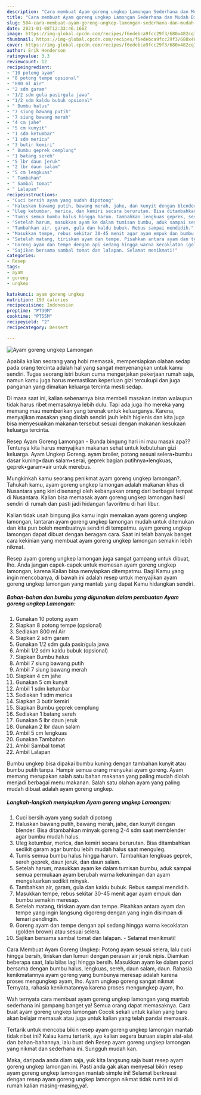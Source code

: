 ```yaml
---
description: "Cara membuat Ayam goreng ungkep Lamongan Sederhana dan Mudah Dibuat"
title: "Cara membuat Ayam goreng ungkep Lamongan Sederhana dan Mudah Dibuat"
slug: 504-cara-membuat-ayam-goreng-ungkep-lamongan-sederhana-dan-mudah-dibuat
date: 2021-01-08T12:33:46.166Z
image: https://img-global.cpcdn.com/recipes/f6edebca9fcc29f3/680x482cq70/ayam-goreng-ungkep-lamongan-foto-resep-utama.jpg
thumbnail: https://img-global.cpcdn.com/recipes/f6edebca9fcc29f3/680x482cq70/ayam-goreng-ungkep-lamongan-foto-resep-utama.jpg
cover: https://img-global.cpcdn.com/recipes/f6edebca9fcc29f3/680x482cq70/ayam-goreng-ungkep-lamongan-foto-resep-utama.jpg
author: Erik Henderson
ratingvalue: 3.3
reviewcount: 12
recipeingredient:
- "10 potong ayam"
- "8 potong tempe opsional"
- "800 ml Air"
- "2 sdm garam"
- "1/2 sdm gula pasirgula jawa"
- "1/2 sdm kaldu bubuk opsional"
- " Bumbu halus"
- "7 siung bawang putih"
- "7 siung bawang merah"
- "4 cm jahe"
- "5 cm kunyit"
- "1 sdm ketumbar"
- "1 sdm merica"
- "3 butir kemiri"
- " Bumbu geprek cemplung"
- "1 batang sereh"
- "5 lbr daun jeruk"
- "2 lbr daun salam"
- "5 cm lengkuas"
- " Tambahan"
- " Sambal tomat"
- " Lalapan"
recipeinstructions:
- "Cuci bersih ayam yang sudah dipotong"
- "Haluskan bawang putih, bawang merah, jahe, dan kunyit dengan blender. Bisa ditambahkan minyak goreng 2-4 sdm saat memblender agar bumbu mudah halus."
- "Uleg ketumbar, merica, dan kemiri secara berurutan. Bisa ditambahkan sedikit garam agar bumbu lebih mudah halus saat menguleg."
- "Tumis semua bumbu halus hingga harum. Tambahkan lengkuas geprek, sereh geprek, daun jeruk, dan daun salam."
- "Setelah harum, masukkan ayam ke dalam tumisan bumbu, aduk sampai semua permukaan ayam berubah warna kekuningan dan ayam mengeluarkan sedikit minyak."
- "Tambahkan air, garam, gula dan kaldu bubuk. Rebus sampai mendidih."
- "Masukkan tempe, rebus sekitar 30-45 menit agar ayam empuk dan bumbu semakin meresap."
- "Setelah matang, tiriskan ayam dan tempe. Pisahkan antara ayam dan tempe yang ingin langsung digoreng dengan yang ingin disimpan di lemari pendingin."
- "Goreng ayam dan tempe dengan api sedang hingga warna kecoklatan (golden brown) atau sesuai selera."
- "Sajikan bersama sambal tomat dan lalapan. Selamat menikmati!"
categories:
- Resep
tags:
- ayam
- goreng
- ungkep

katakunci: ayam goreng ungkep 
nutrition: 193 calories
recipecuisine: Indonesian
preptime: "PT39M"
cooktime: "PT55M"
recipeyield: "2"
recipecategory: Dessert

---
```



![Ayam goreng ungkep Lamongan](https://img-global.cpcdn.com/recipes/f6edebca9fcc29f3/680x482cq70/ayam-goreng-ungkep-lamongan-foto-resep-utama.jpg)

Apabila kalian seorang yang hobi memasak, mempersiapkan olahan sedap pada orang tercinta adalah hal yang sangat menyenangkan untuk kamu sendiri. Tugas seorang istri bukan cuma mengerjakan pekerjaan rumah saja, namun kamu juga harus memastikan keperluan gizi tercukupi dan juga panganan yang dimakan keluarga tercinta mesti sedap.

Di masa  saat ini, kalian sebenarnya bisa membeli masakan instan walaupun tidak harus ribet memasaknya lebih dulu. Tapi ada juga lho mereka yang memang mau memberikan yang terenak untuk keluarganya. Karena, menyajikan masakan yang diolah sendiri jauh lebih higienis dan kita juga bisa menyesuaikan makanan tersebut sesuai dengan makanan kesukaan keluarga tercinta. 

Resep Ayam Goreng Lamongan - Bunda bingung hari ini mau masak apa?? Tentunya kita harus menyajikan makanan sehat untuk kebutuhan gizi keluarga. Ayam Ungkep Goreng. ayam broiler, potong sesuai selera•bumbu dasar kuning•daun salam•serai, geprek bagian putihnya•lengkuas, geprek•garam•air untuk merebus.

Mungkinkah kamu seorang penikmat ayam goreng ungkep lamongan?. Tahukah kamu, ayam goreng ungkep lamongan adalah makanan khas di Nusantara yang kini disenangi oleh kebanyakan orang dari berbagai tempat di Nusantara. Kalian bisa memasak ayam goreng ungkep lamongan hasil sendiri di rumah dan pasti jadi hidangan favoritmu di hari libur.

Kalian tidak usah bingung jika kamu ingin memakan ayam goreng ungkep lamongan, lantaran ayam goreng ungkep lamongan mudah untuk ditemukan dan kita pun boleh membuatnya sendiri di tempatmu. ayam goreng ungkep lamongan dapat dibuat dengan beragam cara. Saat ini telah banyak banget cara kekinian yang membuat ayam goreng ungkep lamongan semakin lebih nikmat.

Resep ayam goreng ungkep lamongan juga sangat gampang untuk dibuat, lho. Anda jangan capek-capek untuk memesan ayam goreng ungkep lamongan, karena Kalian bisa menyiapkan ditempatmu. Bagi Kamu yang ingin mencobanya, di bawah ini adalah resep untuk menyajikan ayam goreng ungkep lamongan yang mantab yang dapat Kamu hidangkan sendiri.

<!--inarticleads1-->

##### Bahan-bahan dan bumbu yang digunakan dalam pembuatan Ayam goreng ungkep Lamongan:

1. Gunakan 10 potong ayam
1. Siapkan 8 potong tempe (opsional)
1. Sediakan 800 ml Air
1. Siapkan 2 sdm garam
1. Gunakan 1/2 sdm gula pasir/gula jawa
1. Ambil 1/2 sdm kaldu bubuk (opsional)
1. Siapkan  Bumbu halus
1. Ambil 7 siung bawang putih
1. Ambil 7 siung bawang merah
1. Siapkan 4 cm jahe
1. Gunakan 5 cm kunyit
1. Ambil 1 sdm ketumbar
1. Sediakan 1 sdm merica
1. Siapkan 3 butir kemiri
1. Siapkan  Bumbu geprek cemplung
1. Sediakan 1 batang sereh
1. Gunakan 5 lbr daun jeruk
1. Gunakan 2 lbr daun salam
1. Ambil 5 cm lengkuas
1. Gunakan  Tambahan
1. Ambil  Sambal tomat
1. Ambil  Lalapan


Bumbu ungkep bisa dipakai bumbu kuning dengan tambahan kunyit atau bumbu putih tanpa. Hampir semua orang menyukai ayam goreng. Ayam memang merupakan salah satu bahan makanan yang paling mudah diolah menjadi berbagai menu makanan. Salah satu olahan ayam yang paling mudah dibuat adalah ayam goreng ungkep. 

<!--inarticleads2-->

##### Langkah-langkah menyiapkan Ayam goreng ungkep Lamongan:

1. Cuci bersih ayam yang sudah dipotong
1. Haluskan bawang putih, bawang merah, jahe, dan kunyit dengan blender. Bisa ditambahkan minyak goreng 2-4 sdm saat memblender agar bumbu mudah halus.
1. Uleg ketumbar, merica, dan kemiri secara berurutan. Bisa ditambahkan sedikit garam agar bumbu lebih mudah halus saat menguleg.
1. Tumis semua bumbu halus hingga harum. Tambahkan lengkuas geprek, sereh geprek, daun jeruk, dan daun salam.
1. Setelah harum, masukkan ayam ke dalam tumisan bumbu, aduk sampai semua permukaan ayam berubah warna kekuningan dan ayam mengeluarkan sedikit minyak.
1. Tambahkan air, garam, gula dan kaldu bubuk. Rebus sampai mendidih.
1. Masukkan tempe, rebus sekitar 30-45 menit agar ayam empuk dan bumbu semakin meresap.
1. Setelah matang, tiriskan ayam dan tempe. Pisahkan antara ayam dan tempe yang ingin langsung digoreng dengan yang ingin disimpan di lemari pendingin.
1. Goreng ayam dan tempe dengan api sedang hingga warna kecoklatan (golden brown) atau sesuai selera.
1. Sajikan bersama sambal tomat dan lalapan. - Selamat menikmati!


Cara Membuat Ayam Goreng Ungkep: Potong ayam sesuai selera, lalu cuci hingga bersih, tiriskan dan lumuri dengan perasan air jeruk nipis. Diamkan beberapa saat, lalu bilas lagi hingga bersih. Masukkan ayam ke dalam panci bersama dengan bumbu halus, lengkuas, sereh, daun salam, daun. Rahasia kenikmatannya ayam goreng yang bumbunya meresap adalah karena proses mengungkep ayam, lho. Ayam ungkep goreng sangat nikmat Ternyata, rahasia kenikmatannya karena proses mengungkep ayam, lho. 

Wah ternyata cara membuat ayam goreng ungkep lamongan yang mantab sederhana ini gampang banget ya! Semua orang dapat memasaknya. Cara buat ayam goreng ungkep lamongan Cocok sekali untuk kalian yang baru akan belajar memasak atau juga untuk kalian yang telah pandai memasak.

Tertarik untuk mencoba bikin resep ayam goreng ungkep lamongan mantab tidak ribet ini? Kalau kamu tertarik, ayo kalian segera buruan siapin alat-alat dan bahan-bahannya, lalu buat deh Resep ayam goreng ungkep lamongan yang nikmat dan sederhana ini. Sungguh mudah kan. 

Maka, daripada anda diam saja, yuk kita langsung saja buat resep ayam goreng ungkep lamongan ini. Pasti anda gak akan menyesal bikin resep ayam goreng ungkep lamongan mantab simple ini! Selamat berkreasi dengan resep ayam goreng ungkep lamongan nikmat tidak rumit ini di rumah kalian masing-masing,ya!.

